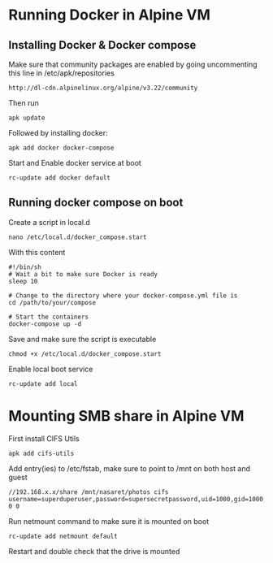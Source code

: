 # Running Docker in Alpine VM
## Installing Docker & Docker compose
Make sure that community packages are enabled by going uncommenting this line in /etc/apk/repositories
```
http://dl-cdn.alpinelinux.org/alpine/v3.22/community
```
Then run
```
apk update
```

Followed by installing docker:
```
apk add docker docker-compose
```

Start and Enable docker service at boot
```
rc-update add docker default
```

## Running docker compose on boot
Create a script in local.d
```
nano /etc/local.d/docker_compose.start
```

With this content
```
#!/bin/sh
# Wait a bit to make sure Docker is ready
sleep 10

# Change to the directory where your docker-compose.yml file is
cd /path/to/your/compose

# Start the containers
docker-compose up -d
```

Save and make sure the script is executable
```
chmod +x /etc/local.d/docker_compose.start
```

Enable local boot service
```
rc-update add local
```

# Mounting SMB share in Alpine VM
First install CIFS Utils
```
apk add cifs-utils
```
Add entry(ies) to /etc/fstab, make sure to point to /mnt on both host and guest
```
//192.168.x.x/share /mnt/nasaret/photos cifs username=superduperuser,password=supersecretpassword,uid=1000,gid=1000,vers=3.0,rw,sec=ntlmssp 0 0
```

Run netmount command to make sure it is mounted on boot
```
rc-update add netmount default
```
Restart and double check that the drive is mounted
